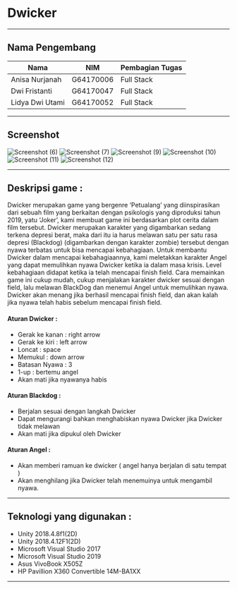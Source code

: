 # Dwicker
---
## Nama Pengembang 
| Nama            | NIM         | Pembagian Tugas |
| --------------- | ----------- | --------------- |
| Anisa Nurjanah  | G64170006   | Full Stack      |
| Dwi Fristanti   | G64170047   | Full Stack      |
| Lidya Dwi Utami | G64170052   | Full Stack      |
---

## Screenshot
![Screenshot (6)](https://user-images.githubusercontent.com/46950652/70485670-2b72c000-1b22-11ea-9358-ca50397ed9e3.png)
![Screenshot (7)](https://user-images.githubusercontent.com/46950652/70485671-2c0b5680-1b22-11ea-802b-6bd92a000850.png)
![Screenshot (9)](https://user-images.githubusercontent.com/46950652/70485672-2c0b5680-1b22-11ea-9aa7-542e2e046f70.png)
![Screenshot (10)](https://user-images.githubusercontent.com/46950652/70485673-2c0b5680-1b22-11ea-8ca6-8d9b3aad3a16.png)
![Screenshot (11)](https://user-images.githubusercontent.com/46950652/70485674-2ca3ed00-1b22-11ea-8ace-e2a362c2b58d.png)
![Screenshot (12)](https://user-images.githubusercontent.com/46950652/70485681-2ca3ed00-1b22-11ea-8f78-0dbc615d5243.png)

---
## Deskripsi game :
Dwicker merupakan game yang bergenre ‘Petualang’ yang diinspirasikan dari sebuah film yang berkaitan dengan psikologis yang diproduksi tahun 2019, yatu ‘Joker’, kami membuat game ini berdasarkan plot cerita dalam film tersebut. Dwicker merupakan karakter yang digambarkan sedang terkena depresi berat, maka dari itu ia harus melawan satu per satu rasa depresi (Blackdog) (digambarkan dengan karakter zombie) tersebut dengan nyawa terbatas  untuk bisa mencapai kebahagiaan. Untuk membantu Dwicker dalam mencapai kebahagiaannya, kami meletakkan karakter Angel yang dapat memulihkan nyawa Dwicker ketika ia dalam masa krisis.  Level kebahagiaan didapat ketika ia telah mencapai finish field. Cara memainkan game ini cukup mudah, cukup menjalakan karakter dwicker sesuai dengan field, lalu melawan BlackDog dan menemui Angel untuk memulihkan nyawa. Dwicker akan menang jika berhasil mencapai finish field, dan akan kalah jika nyawa telah habis sebelum mencapai finish field.

#### Aturan Dwicker :
- Gerak ke kanan : right arrow
- Gerak ke kiri : left arrow
- Loncat : space
- Memukul : down arrow
- Batasan Nyawa : 3
- 1-up : bertemu angel
- Akan mati jika nyawanya habis

#### Aturan Blackdog : 
- Berjalan sesuai dengan langkah Dwicker
- Dapat mengurangi bahkan menghabiskan nyawa Dwicker jika Dwicker tidak melawan
- Akan mati jika dipukul oleh Dwicker

#### Aturan Angel : 
- Akan memberi ramuan ke dwicker ( angel hanya berjalan di satu tempat )
- Akan menghilang jika Dwicker telah menemuinya untuk mengambil nyawa.
---
## Teknologi yang digunakan : 
- Unity 2018.4.8f1(2D)
- Unity 2018.4.12F1(2D)
- Microsoft Visual Studio 2017
- Microsoft Visual Studio 2019
- Asus VivoBook X505Z
- HP Pavillion X360 Convertible 14M-BA1XX
---
